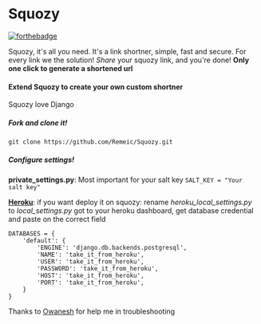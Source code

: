 # Squozy

[![forthebadge](http://forthebadge.com/images/badges/made-with-python.svg)](http://forthebadge.com)


Squozy, it's all you need.
It's a link shortner, simple, fast and secure.
For every link we the solution!
*Share* your squozy link, and you're done!
**Only one click to generate a shortened url**

#### Extend Squozy to create your own custom shortner
Squozy love Django
##### Fork and clone it!
`git clone https://github.com/Remeic/Squozy.git`
##### Configure settings!

**private_settings.py**: Most important for your salt key
`SALT_KEY = "Your salt key"`

[**Heroku**](http://heroku.com/ "Heroku Website"): if you want deploy it on squozy:
rename *heroku_local_settings.py* to *local_settings.py*
got to your heroku dashboard, get database credential and paste on the correct field

```
DATABASES = {
    'default': {
        'ENGINE': 'django.db.backends.postgresql',
        'NAME': 'take_it_from_heroku',
        'USER': 'take_it_from_heroku',
        'PASSWORD': 'take_it_from_heroku',
        'HOST': 'take_it_from_heroku',
        'PORT': 'take_it_from_heroku',
    }
}
```

Thanks to [Owanesh](https://github.com/Owanesh) for help me in troubleshooting
